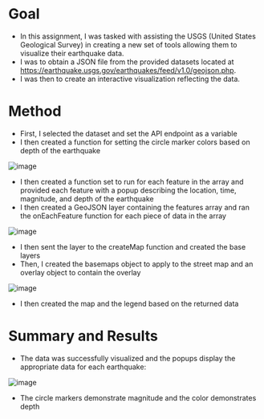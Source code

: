 # Goal
- In this assignment, I was tasked with assisting the USGS (United States Geological Survey) in creating a new set of tools allowing them to visualize their earthquake data.
- I was to obtain a JSON file from the provided datasets located at https://earthquake.usgs.gov/earthquakes/feed/v1.0/geojson.php.
- I was then to create an interactive visualization reflecting the data.

# Method
- First, I selected the dataset and set the API endpoint as a variable
- I then created a function for setting the circle marker colors based on depth of the earthquake

![image](https://github.com/Grimmandrewj/Earthquake_Analysis/assets/120341249/436b42f6-0acc-40b0-a3e1-3448a4b498b7)

- I then created a function set to run for each feature in the array and provided each feature with a popup describing the location, time, magnitude, and depth of the earthquake
- I then created a GeoJSON layer containing the features array and ran the onEachFeature function for each piece of data in the array

![image](https://github.com/Grimmandrewj/Earthquake_Analysis/assets/120341249/c72b93db-e641-47f6-ab5d-3c7fb745f26c)

- I then sent the layer to the createMap function and created the base layers
- Then, I created the basemaps object to apply to the street map and an overlay object to contain the overlay
  
![image](https://github.com/Grimmandrewj/Earthquake_Analysis/assets/120341249/450a3f51-b9a9-48ee-b819-c8c1b162262b)

- I then created the map and the legend based on the returned data

# Summary and Results
- The data was successfully visualized and the popups display the appropriate data for each earthquake:

![image](https://user-images.githubusercontent.com/120341249/231945208-3dde068c-5399-49d5-a198-fa80abe5743f.png)

- The circle markers demonstrate magnitude and the color demonstrates depth
